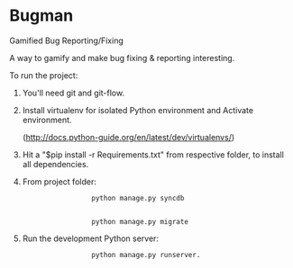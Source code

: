 # Bugman
Gamified Bug Reporting/Fixing

A way to gamify and make bug fixing & reporting interesting.

To run the project:

1. You'll need git and git-flow.

2. Install virtualenv for isolated Python environment and Activate environment.
    
    (http://docs.python-guide.org/en/latest/dev/virtualenvs/)

3. Hit a "$pip install -r Requirements.txt" from respective folder, to install all dependencies.

4. From project folder:


                        python manage.py syncdb


                        python manage.py migrate


5. Run the development Python server: 


                        python manage.py runserver. 
